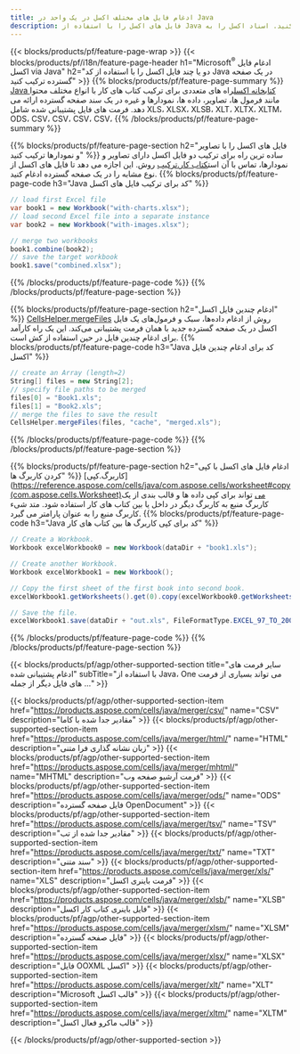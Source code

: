 ```yaml
---
title: ادغام فایل های مختلف اکسل در یک واحد در Java
description: فایل های اکسل را با استفاده از Java در چندین برگه یا یک برگه ادغام کنید. اسناد اکسل را به PDF، Images و HTML ادغام، ترکیب یا الحاق کنید.
---
```

{{< blocks/products/pf/feature-page-wrap >}}
{{< blocks/products/pf/i18n/feature-page-header h1="Microsoft<sup>&reg;</sup> ادغام فایل اکسل via Java" h2="دو یا چند فایل اکسل را با استفاده از کد Java در یک صفحه گسترده ترکیب کنید" >}}
{{% blocks/products/pf/feature-page-summary %}}
[Java کتابخانه اکسل](/cells/fa/java/)راه های متعددی برای ترکیب کتاب های کار با انواع مختلف محتوا مانند فرمول ها، تصاویر، داده ها، نمودارها و غیره در یک سند صفحه گسترده ارائه می دهد. فرمت های فایل پشتیبانی شده شامل XLS، XLSX، XLSB، XLT، XLTX، XLTM، ODS، CSV، CSV، CSV، CSV،
{{% /blocks/products/pf/feature-page-summary %}}

{{% blocks/products/pf/feature-page-section h2="فایل های اکسل را با تصاویر و نمودارها ترکیب کنید" %}}
 ساده ترین راه برای ترکیب دو فایل اکسل دارای تصاویر و نمودارها، تماس با آن است[کتاب کار.ترکیب](https://reference.aspose.com/cells/java/com.aspose.cells/workbook#combine(com.aspose.cells.Workbook)) روش. این اجازه می دهد تا فایل های اکسل از نوع مشابه را در یک صفحه گسترده ادغام کنید.
{{% blocks/products/pf/feature-page-code h3="Java کد برای ترکیب فایل های اکسل" %}}

```cs
// load first Excel file
var book1 = new Workbook("with-charts.xlsx");
// load second Excel file into a separate instance
var book2 = new Workbook("with-images.xlsx");

// merge two workbooks
book1.combine(book2);
// save the target workbook 
book1.save("combined.xlsx");
```
{{% /blocks/products/pf/feature-page-code %}}
{{% /blocks/products/pf/feature-page-section %}}

{{% blocks/products/pf/feature-page-section h2="ادغام چندین فایل اکسل" %}}
[CellsHelper.mergeFiles](https://reference.aspose.com/cells/java/com.aspose.cells/cellshelper#mergeFiles) روش از ادغام داده‌ها، سبک و فرمول‌های یک فایل اکسل در یک صفحه گسترده جدید با همان فرمت پشتیبانی می‌کند. این یک راه کارآمد برای ادغام چندین فایل در حین استفاده از کش است.
{{% blocks/products/pf/feature-page-code h3="Java کد برای ادغام چندین فایل اکسل" %}}

```cs
// create an Array (length=2)
String[] files = new String[2];
// specify file paths to be merged
files[0] = "Book1.xls";
files[1] = "Book2.xls";
// merge the files to save the result
CellsHelper.mergeFiles(files, "cache", "merged.xls");

```
{{% /blocks/products/pf/feature-page-code %}}
{{% /blocks/products/pf/feature-page-section %}}

{{% blocks/products/pf/feature-page-section h2="ادغام فایل های اکسل با کپی کردن کاربرگ ها" %}}
[کاربرگ.کپی](https://reference.aspose.com/cells/java/com.aspose.cells/worksheet#copy(com.aspose.cells.Worksheet)می تواند برای کپی داده ها و قالب بندی از یک کاربرگ منبع به کاربرگ دیگر در داخل یا بین کتاب های کار استفاده شود. متد شیء کاربرگ منبع را به عنوان پارامتر می گیرد.
{{% blocks/products/pf/feature-page-code h3="Java کد برای کپی کاربرگ ها بین کتاب های کار" %}}

```cs
// Create a Workbook.
Workbook excelWorkbook0 = new Workbook(dataDir + "book1.xls");

// Create another Workbook.
Workbook excelWorkbook1 = new Workbook();

// Copy the first sheet of the first book into second book.
excelWorkbook1.getWorksheets().get(0).copy(excelWorkbook0.getWorksheets().get(0));

// Save the file.
excelWorkbook1.save(dataDir + "out.xls", FileFormatType.EXCEL_97_TO_2003);
```
{{% /blocks/products/pf/feature-page-code %}}
{{% /blocks/products/pf/feature-page-section %}}

{{< blocks/products/pf/agp/other-supported-section title="سایر فرمت های ادغام پشتیبانی شده" subTitle="با استفاده از Java، One می تواند بسیاری از فرمت های فایل دیگر از جمله ..." >}}

{{< blocks/products/pf/agp/other-supported-section-item href="https://products.aspose.com/cells/java/merger/csv/" name="CSV" description="مقادیر جدا شده با کاما" >}}
{{< blocks/products/pf/agp/other-supported-section-item href="https://products.aspose.com/cells/java/merger/html/" name="HTML" description="زبان نشانه گذاری فرا متنی" >}}
{{< blocks/products/pf/agp/other-supported-section-item href="https://products.aspose.com/cells/java/merger/mhtml/" name="MHTML" description="فرمت آرشیو صفحه وب" >}}
{{< blocks/products/pf/agp/other-supported-section-item href="https://products.aspose.com/cells/java/merger/ods/" name="ODS" description="فایل صفحه گسترده OpenDocument" >}}
{{< blocks/products/pf/agp/other-supported-section-item href="https://products.aspose.com/cells/java/merger/tsv/" name="TSV" description="مقادیر جدا شده از تب" >}}
{{< blocks/products/pf/agp/other-supported-section-item href="https://products.aspose.com/cells/java/merger/txt/" name="TXT" description="سند متنی" >}}
{{< blocks/products/pf/agp/other-supported-section-item href="https://products.aspose.com/cells/java/merger/xls/" name="XLS" description="فرمت باینری اکسل" >}}
{{< blocks/products/pf/agp/other-supported-section-item href="https://products.aspose.com/cells/java/merger/xlsb/" name="XLSB" description="فایل باینری کتاب کار اکسل" >}}
{{< blocks/products/pf/agp/other-supported-section-item href="https://products.aspose.com/cells/java/merger/xlsm/" name="XLSM" description="فایل صفحه گسترده" >}}
{{< blocks/products/pf/agp/other-supported-section-item href="https://products.aspose.com/cells/java/merger/xlsx/" name="XLSX" description="فایل OOXML اکسل" >}}
{{< blocks/products/pf/agp/other-supported-section-item href="https://products.aspose.com/cells/java/merger/xlt/" name="XLT" description="Microsoft قالب اکسل" >}}
{{< blocks/products/pf/agp/other-supported-section-item href="https://products.aspose.com/cells/java/merger/xltm/" name="XLTM" description="قالب ماکرو فعال اکسل" >}}

{{< /blocks/products/pf/agp/other-supported-section >}}
